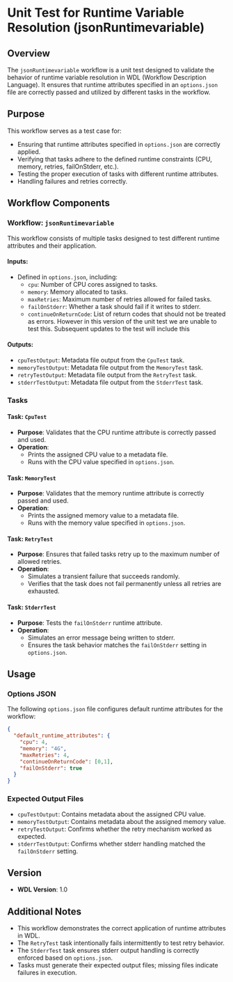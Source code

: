 # Unit Test for Runtime Variable Resolution (jsonRuntimevariable)

## Overview

The `jsonRuntimevariable` workflow is a unit test designed to validate the behavior of runtime variable resolution in WDL (Workflow Description Language). It ensures that runtime attributes specified in an `options.json` file are correctly passed and utilized by different tasks in the workflow.

## Purpose

This workflow serves as a test case for:
- Ensuring that runtime attributes specified in `options.json` are correctly applied.
- Verifying that tasks adhere to the defined runtime constraints (CPU, memory, retries, failOnStderr, etc.).
- Testing the proper execution of tasks with different runtime attributes.
- Handling failures and retries correctly.

## Workflow Components

### Workflow: `jsonRuntimevariable`

This workflow consists of multiple tasks designed to test different runtime attributes and their application.

#### Inputs:
- Defined in `options.json`, including:
  - `cpu`: Number of CPU cores assigned to tasks.
  - `memory`: Memory allocated to tasks.
  - `maxRetries`: Maximum number of retries allowed for failed tasks.
  - `failOnStderr`: Whether a task should fail if it writes to stderr.
  - `continueOnReturnCode`: List of return codes that should not be treated as errors. However in this version of the unit test we are unable to test this. Subsequent updates to the test will include this

#### Outputs:
- `cpuTestOutput`: Metadata file output from the `CpuTest` task.
- `memoryTestOutput`: Metadata file output from the `MemoryTest` task.
- `retryTestOutput`: Metadata file output from the `RetryTest` task.
- `stderrTestOutput`: Metadata file output from the `StderrTest` task.

### Tasks

#### Task: `CpuTest`
- **Purpose**: Validates that the CPU runtime attribute is correctly passed and used.
- **Operation**:
  - Prints the assigned CPU value to a metadata file.
  - Runs with the CPU value specified in `options.json`.

#### Task: `MemoryTest`
- **Purpose**: Validates that the memory runtime attribute is correctly passed and used.
- **Operation**:
  - Prints the assigned memory value to a metadata file.
  - Runs with the memory value specified in `options.json`.

#### Task: `RetryTest`
- **Purpose**: Ensures that failed tasks retry up to the maximum number of allowed retries.
- **Operation**:
  - Simulates a transient failure that succeeds randomly.
  - Verifies that the task does not fail permanently unless all retries are exhausted.

#### Task: `StderrTest`
- **Purpose**: Tests the `failOnStderr` runtime attribute.
- **Operation**:
  - Simulates an error message being written to stderr.
  - Ensures the task behavior matches the `failOnStderr` setting in `options.json`.

## Usage

### Options JSON

The following `options.json` file configures default runtime attributes for the workflow:

```json
{
  "default_runtime_attributes": {
    "cpu": 4,
    "memory": "4G",
    "maxRetries": 4,
    "continueOnReturnCode": [0,1],
    "failOnStderr": true
  }
}
```

### Expected Output Files
- `cpuTestOutput`: Contains metadata about the assigned CPU value.
- `memoryTestOutput`: Contains metadata about the assigned memory value.
- `retryTestOutput`: Confirms whether the retry mechanism worked as expected.
- `stderrTestOutput`: Confirms whether stderr handling matched the `failOnStderr` setting.

## Version
- **WDL Version**: 1.0

## Additional Notes
- This workflow demonstrates the correct application of runtime attributes in WDL.
- The `RetryTest` task intentionally fails intermittently to test retry behavior.
- The `StderrTest` task ensures stderr output handling is correctly enforced based on `options.json`.
- Tasks must generate their expected output files; missing files indicate failures in execution.



